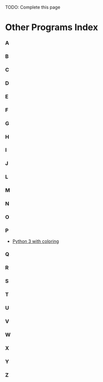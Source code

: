 TODO: Complete this page

# Other Programs Index
### A
### B
### C
### D
### E
### F
### G
### H
### I
### J
### L
### M
### N
### O
### P
- [Python 3 with coloring](p/python3_colored.py)
### Q
### R
### S
### T
### U 
### V
### W
### X
### Y
### Z
